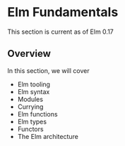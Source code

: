 # Elm Fundamentals

This section is current as of Elm 0.17

## Overview

In this section, we will cover
* Elm tooling
* Elm syntax
* Modules
* Currying
* Elm functions
* Elm types
* Functors
* The Elm architecture